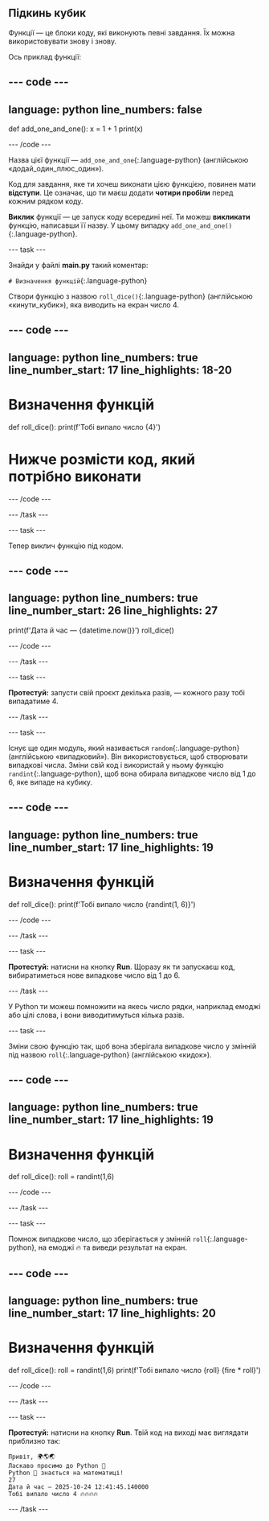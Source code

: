 ## Підкинь кубик

Функції — це блоки коду, які виконують певні завдання. Їх можна використовувати знову і знову.

Ось приклад функції:

--- code ---
---
language: python
line_numbers: false
---
def add_one_and_one(): x = 1 + 1 print(x)

--- /code ---

Назва цієї функції — `add_one_and_one`{:.language-python} (англійською «додай_один_плюс_один»).

Код для завдання, яке ти хочеш виконати цією функцією, повинен мати **відступи**. Це означає, що ти маєш додати **чотири пробіли** перед кожним рядком коду.

**Виклик** функції — це запуск коду всередині неї. Ти можеш **викликати** функцію, написавши її назву. У цьому випадку `add_one_and_one()`{:.language-python}.


--- task ---

Знайди у файлі **main.py** такий коментар:

`# Визначення функцій`{:.language-python}

Створи функцію з назвою `roll_dice()`{:.language-python} (англійською «кинути_кубик»), яка виводить на екран число 4.

--- code ---
---
language: python line_numbers: true line_number_start: 17
line_highlights: 18-20
---
# Визначення функцій
def roll_dice(): print(f'Тобі випало число {4}')

# Нижче розмісти код, який потрібно виконати

--- /code ---

--- /task ---

--- task ---

Тепер виклич функцію під кодом.

--- code ---
---
language: python line_numbers: true line_number_start: 26
line_highlights: 27
---
print(f'Дата й час — {datetime.now()}') roll_dice()

--- /code ---

--- /task ---

--- task ---

**Протестуй:** запусти свій проєкт декілька разів, — кожного разу тобі випадатиме 4.

--- /task ---

--- task ---

Існує ще один модуль, який називається `random`{:.language-python} (англійською «випадковий»). Він використовується, щоб створювати випадкові числа. Зміни свій код і використай у ньому функцію `randint`{:.language-python}, щоб вона обирала випадкове число від 1 до 6, яке випаде на кубику.

--- code ---
---
language: python line_numbers: true line_number_start: 17
line_highlights: 19
---
# Визначення функцій
def roll_dice(): print(f'Тобі випало число {randint(1, 6)}')

--- /code ---

--- /task ---

--- task ---

**Протестуй:** натисни на кнопку **Run**. Щоразу як ти запускаєш код, вибиратиметься нове випадкове число від 1 до 6.

--- /task ---

У Python ти можеш помножити на якесь число рядки, наприклад емоджі або цілі слова, і вони виводитимуться кілька разів.

--- task ---

Зміни свою функцію так, щоб вона зберігала випадкове число у змінній під назвою `roll`{:.language-python} (англійською «кидок»).

--- code ---
---
language: python line_numbers: true line_number_start: 17
line_highlights: 19
---
# Визначення функцій
def roll_dice(): roll = randint(1,6)

--- /code ---

--- /task ---

--- task ---

Помнож випадкове число, що зберігається у змінній `roll`{:.language-python}, на емоджі 🔥 та виведи результат на екран.

--- code ---
---
language: python line_numbers: true line_number_start: 17
line_highlights: 20
---
# Визначення функцій
def roll_dice(): roll = randint(1,6) print(f'Тобі випало число {roll} {fire * roll}')

--- /code ---

--- /task ---

--- task ---

**Протестуй:** натисни на кнопку **Run**. Твій код на виході має виглядати приблизно так:

```
Привіт, 🌍🌎🌏
Ласкаво просимо до Python 🐍
Python 🐍 знається на математиці!
27
Дата й час — 2025-10-24 12:41:45.140000
Тобі випало число 4 🔥🔥🔥🔥
```

--- /task ---